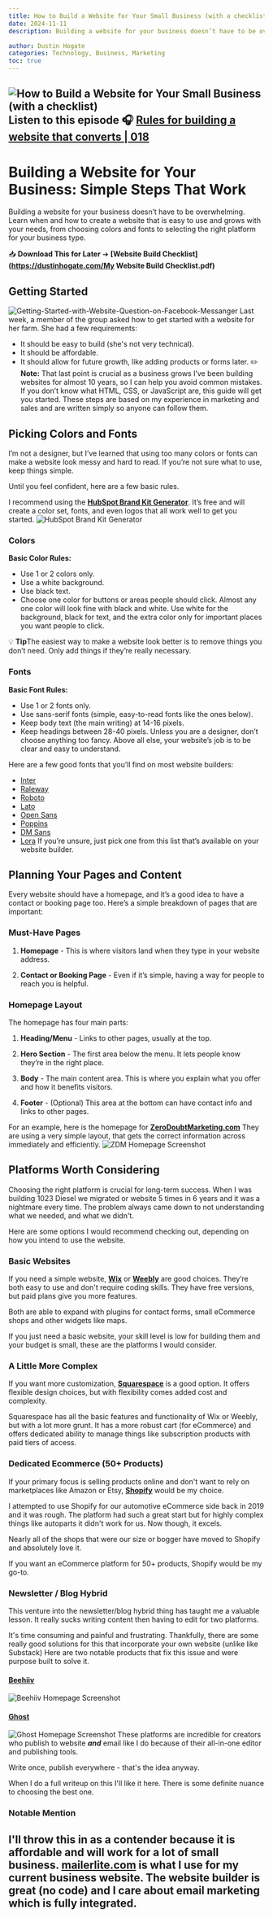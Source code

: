 ```yaml
---
title: How to Build a Website for Your Small Business (with a checklist)
date: 2024-11-11
description: Building a website for your business doesn’t have to be overwhelming. Learn when and how to create a website that is easy to use and grows with your needs.

author: Dustin Hogate
categories: Technology, Business, Marketing
toc: true
---
```


![How to Build a Website for Your Small Business (with a checklist)](how-to-build-a-website-for-your-small-business-1.png)
**Listen to this episode 🎧**
[Rules for building a website that converts | 018](https://www.buzzsprout.com/2329696/episodes/16115731)
---
# Building a Website for Your Business: Simple Steps That Work
Building a website for your business doesn’t have to be overwhelming. Learn when and how to create a website that is easy to use and grows with your needs, from choosing colors and fonts to selecting the right platform for your business type.

📥 **Download This for Later** ➔ **[Website Build Checklist](https://dustinhogate.com/My Website Build Checklist.pdf)**

## Getting Started

![Getting-Started-with-Website-Question-on-Facebook-Messanger](how-to-build-a-website-for-your-small-business-2.png)
Last week, a member of the group asked how to get started with a website for her farm. She had a few requirements:
- It should be easy to build (she's not very technical).
- It should be affordable.
- It should allow for future growth, like adding products or forms later.
✏️ **Note:** That last point is crucial as a business grows
I’ve been building websites for almost 10 years, so I can help you avoid common mistakes. If you don’t know what HTML, CSS, or JavaScript are, this guide will get you started. These steps are based on my experience in marketing and sales and are written simply so anyone can follow them.

## Picking Colors and Fonts

I’m not a designer, but I’ve learned that using too many colors or fonts can make a website look messy and hard to read. If you’re not sure what to use, keep things simple.

Until you feel confident, here are a few basic rules.

I recommend using the **[HubSpot Brand Kit Generator](https://www.hubspot.com/brand-kit-generator?ref=dustinhogate.com)**. It’s free and will create a color set, fonts, and even logos that all work well to get you started.
![HubSpot Brand Kit Generator](how-to-build-a-website-for-your-small-business-3.png)

### Colors

**Basic Color Rules:**
- Use 1 or 2 colors only.
- Use a white background.
- Use black text.
- Choose one color for buttons or areas people should click.
Almost any one color will look fine with black and white. Use white for the background, black for text, and the extra color only for important places you want people to click.

💡 **Tip**The easiest way to make a website look better is to remove things you don’t need. Only add things if they’re really necessary.

### Fonts

**Basic Font Rules:**
- Use 1 or 2 fonts only.
- Use sans-serif fonts (simple, easy-to-read fonts like the ones below).
- Keep body text (the main writing) at 14-16 pixels.
- Keep headings between 28-40 pixels.
Unless you are a designer, don’t choose anything too fancy. Above all else, your website’s job is to be clear and easy to understand.

Here are a few good fonts that you’ll find on most website builders:
- [Inter](https://fonts.google.com/specimen/Inter?ref=dustinhogate.com)
- [Raleway](https://fonts.google.com/specimen/Raleway?ref=dustinhogate.com)
- [Roboto](https://fonts.google.com/specimen/Roboto?ref=dustinhogate.com)
- [Lato](https://fonts.google.com/specimen/Lato?ref=dustinhogate.com)
- [Open Sans](https://fonts.google.com/specimen/Open+Sans?ref=dustinhogate.com)
- [Poppins](https://fonts.google.com/specimen/Poppins?ref=dustinhogate.com)
- [DM Sans](https://fonts.google.com/specimen/DM+Sans?ref=dustinhogate.com)
- [Lora](https://fonts.google.com/specimen/Lora?ref=dustinhogate.com)
If you’re unsure, just pick one from this list that’s available on your website builder.

## Planning Your Pages and Content

Every website should have a homepage, and it’s a good idea to have a contact or booking page too. Here’s a simple breakdown of pages that are important:

### Must-Have Pages

1. **Homepage** - This is where visitors land when they type in your website address.

2. **Contact or Booking Page** - Even if it’s simple, having a way for people to reach you is helpful.

### Homepage Layout

The homepage has four main parts:
1. **Heading/Menu** - Links to other pages, usually at the top.

2. **Hero Section** - The first area below the menu. It lets people know they’re in the right place.

3. **Body** - The main content area. This is where you explain what you offer and how it benefits visitors.

4. **Footer** - (Optional) This area at the bottom can have contact info and links to other pages.

For an example, here is the homepage for **[ZeroDoubtMarketing.com](https://zerodoubtmarketing.com/?ref=dustinhogate.com)** They are using a very simple layout, that gets the correct information across immediately and efficiently.
![ZDM Homepage Screenshot](how-to-build-a-website-for-your-small-business-4.png)

## Platforms Worth Considering

Choosing the right platform is crucial for long-term success. When I was building 1023 Diesel we migrated or website 5 times in 6 years and it was a nightmare every time. The problem always came down to not understanding what we needed, and what we didn't.

Here are some options I would recommend checking out, depending on how you intend to use the website.

### Basic Websites

If you need a simple website, [**Wix**](https://www.wix.com/?ref=dustinhogate.com) or [**Weebly**](https://www.weebly.com/?ref=dustinhogate.com) are good choices. They’re both easy to use and don't require coding skills. They have free versions, but paid plans give you more features.

Both are able to expand with plugins for contact forms, small eCommerce shops and other widgets like maps.

If you just need a basic website, your skill level is low for building them and your budget is small, these are the platforms I would consider.

### A Little More Complex

If you want more customization, [**Squarespace**](https://www.squarespace.com/?ref=dustinhogate.com) is a good option. It offers flexible design choices, but with flexibility comes added cost and complexity.

Squarespace has all the basic features and functionality of Wix or Weebly, but with a lot more grunt. It has a more robust cart (for eCommerce) and offers dedicated ability to manage things like subscription products with paid tiers of access.

### Dedicated Ecommerce (50+ Products)

If your primary focus is selling products online and don't want to rely on marketplaces like Amazon or Etsy, [**Shopify**](https://www.shopify.com/https://www.shopify.com/?ref=dustinhogate.com) would be my choice.

I attempted to use Shopify for our automotive eCommerce side back in 2019 and it was rough. The platform had such a great start but for highly complex things like autoparts it didn't work for us. Now though, it excels.

Nearly all of the shops that were our size or bogger have moved to Shopify and absolutely love it.

If you want an eCommerce platform for 50+ products, Shopify would be my go-to.

### Newsletter / Blog Hybrid

This venture into the newsletter/blog hybrid thing has taught me a valuable lesson. It really sucks writing content then having to edit for two platforms.

It's time consuming and painful and frustrating. Thankfully, there are some really good solutions for this that incorporate your own website (unlike like Substack)
Here are two notable products that fix this issue and were purpose built to solve it.

#### **[Beehiiv](https://www.beehiiv.com/)**

![Beehiiv Homepage Screenshot](how-to-build-a-website-for-your-small-business-5.png)

#### **[Ghost](https://ghost.org/)**

![Ghost Homepage Screenshot](how-to-build-a-website-for-your-small-business-6.png)
These platforms are incredible for creators who publish to website ***and*** email like I do because of their all-in-one editor and publishing tools.

Write once, publish everywhere - that's the idea anyway.

When I do a full writeup on this I'll like it here. There is some definite nuance to choosing the best one.

### Notable Mention

I'll throw this in as a contender because it is affordable and will work for a lot of small business. **[mailerlite.com](https://www.mailerlite.com/a/SKwt5a9VWjHJ)** is what I use for my current business website. The website builder is great (no code) and I care about email marketing which is fully integrated.
---
